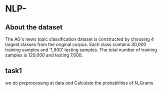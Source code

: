 # NLP-
## About the dataset
The AG's news topic classification dataset is constructed by choosing 4 largest classes from the original corpus. Each class contains 30,000 training samples and '1,900' testing samples. The total number of training samples is 120,000 and testing 7,600.
## task1
we do preprocessing at data and Calculate the probabilities of N_Grams
